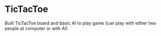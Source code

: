 # TicTacToe
Built TicTacToe board and basic AI to play game (can play with either two people at computer or with AI)
